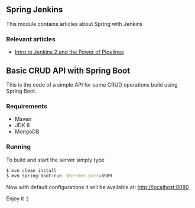 ## Spring Jenkins

This module contains articles about Spring with Jenkins

### Relevant articles

- [Intro to Jenkins 2 and the Power of Pipelines](http://www.baeldung.com/jenkins-pipelines)

## Basic CRUD API with Spring Boot

This is the code of a simple API for some CRUD operations build using Spring Boot.

### Requirements

- Maven
- JDK 8
- MongoDB

### Running
To build and start the server simply type

```bash
$ mvn clean install
$ mvn spring-boot:run -Dserver.port=8989
```

Now with default configurations it will be available at: [http://localhost:8080](http://localhost:8080)

Enjoy it :)


